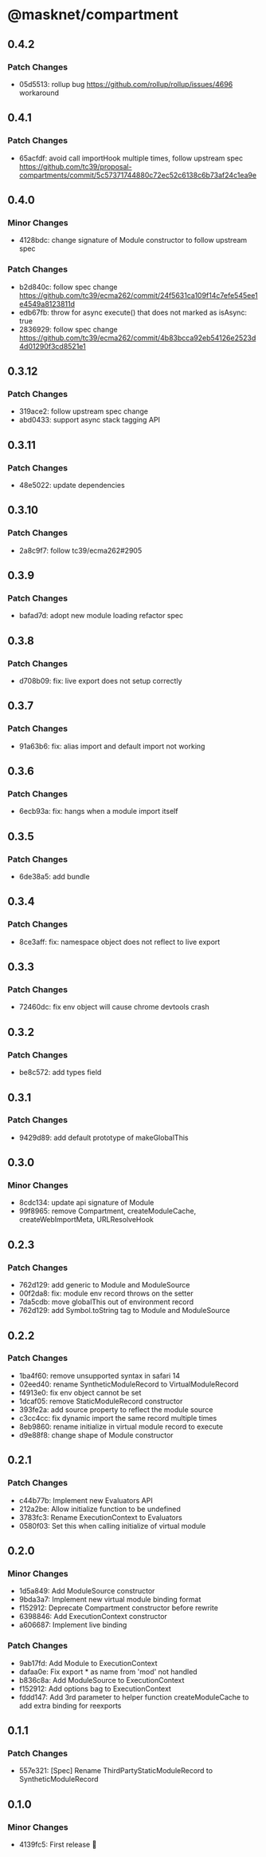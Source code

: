 # @masknet/compartment

## 0.4.2

### Patch Changes

-   05d5513: rollup bug https://github.com/rollup/rollup/issues/4696 workaround

## 0.4.1

### Patch Changes

-   65acfdf: avoid call importHook multiple times, follow upstream spec https://github.com/tc39/proposal-compartments/commit/5c57371744880c72ec52c6138c6b73af24c1ea9e

## 0.4.0

### Minor Changes

-   4128bdc: change signature of Module constructor to follow upstream spec

### Patch Changes

-   b2d840c: follow spec change https://github.com/tc39/ecma262/commit/24f5631ca109f14c7efe545ee1e4549a8123811d
-   edb67fb: throw for async execute() that does not marked as isAsync: true
-   2836929: follow spec change https://github.com/tc39/ecma262/commit/4b83bcca92eb54126e2523d4d01290f3cd8521e1

## 0.3.12

### Patch Changes

-   319ace2: follow upstream spec change
-   abd0433: support async stack tagging API

## 0.3.11

### Patch Changes

-   48e5022: update dependencies

## 0.3.10

### Patch Changes

-   2a8c9f7: follow tc39/ecma262#2905

## 0.3.9

### Patch Changes

-   bafad7d: adopt new module loading refactor spec

## 0.3.8

### Patch Changes

-   d708b09: fix: live export does not setup correctly

## 0.3.7

### Patch Changes

-   91a63b6: fix: alias import and default import not working

## 0.3.6

### Patch Changes

-   6ecb93a: fix: hangs when a module import itself

## 0.3.5

### Patch Changes

-   6de38a5: add bundle

## 0.3.4

### Patch Changes

-   8ce3aff: fix: namespace object does not reflect to live export

## 0.3.3

### Patch Changes

-   72460dc: fix env object will cause chrome devtools crash

## 0.3.2

### Patch Changes

-   be8c572: add types field

## 0.3.1

### Patch Changes

-   9429d89: add default prototype of makeGlobalThis

## 0.3.0

### Minor Changes

-   8cdc134: update api signature of Module
-   99f8965: remove Compartment, createModuleCache, createWebImportMeta, URLResolveHook

## 0.2.3

### Patch Changes

-   762d129: add generic to Module and ModuleSource
-   00f2da8: fix: module env record throws on the setter
-   7da5cdb: move globalThis out of environment record
-   762d129: add Symbol.toString tag to Module and ModuleSource

## 0.2.2

### Patch Changes

-   1ba4f60: remove unsupported syntax in safari 14
-   02eed40: rename SyntheticModuleRecord to VirtualModuleRecord
-   f4913e0: fix env object cannot be set
-   1dcaf05: remove StaticModuleRecord constructor
-   393fe2a: add source property to reflect the module source
-   c3cc4cc: fix dynamic import the same record multiple times
-   8eb9860: rename initialize in virtual module record to execute
-   d9e88f8: change shape of Module constructor

## 0.2.1

### Patch Changes

-   c44b77b: Implement new Evaluators API
-   212a2be: Allow initialize function to be undefined
-   3783fc3: Rename ExecutionContext to Evaluators
-   0580f03: Set this when calling initialize of virtual module

## 0.2.0

### Minor Changes

-   1d5a849: Add ModuleSource constructor
-   9bda3a7: Implement new virtual module binding format
-   f152912: Deprecate Compartment constructor before rewrite
-   6398846: Add ExecutionContext constructor
-   a606687: Implement live binding

### Patch Changes

-   9ab17fd: Add Module to ExecutionContext
-   dafaa0e: Fix export \* as name from 'mod' not handled
-   b836c8a: Add ModuleSource to ExecutionContext
-   f152912: Add options bag to ExecutionContext
-   fddd147: Add 3rd parameter to helper function createModuleCache to add extra binding for reexports

## 0.1.1

### Patch Changes

-   557e321: [Spec] Rename ThirdPartyStaticModuleRecord to SyntheticModuleRecord

## 0.1.0

### Minor Changes

-   4139fc5: First release 🎉
